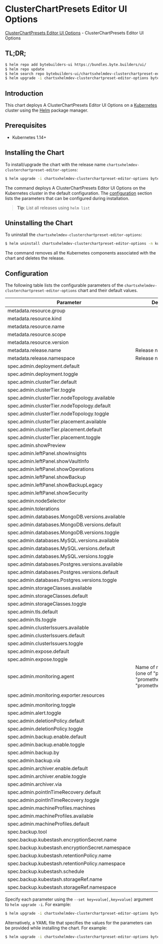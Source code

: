 # ClusterChartPresets Editor UI Options

[ClusterChartPresets Editor UI Options](https://byte.builders) - ClusterChartPresets Editor UI Options

## TL;DR;

```bash
$ helm repo add bytebuilders-ui https://bundles.byte.builders/ui/
$ helm repo update
$ helm search repo bytebuilders-ui/chartsxhelmdev-clusterchartpreset-editor-options --version=v0.13.0
$ helm upgrade -i chartsxhelmdev-clusterchartpreset-editor-options bytebuilders-ui/chartsxhelmdev-clusterchartpreset-editor-options -n kube-system --create-namespace --version=v0.13.0
```

## Introduction

This chart deploys A ClusterChartPresets Editor UI Options on a [Kubernetes](http://kubernetes.io) cluster using the [Helm](https://helm.sh) package manager.

## Prerequisites

- Kubernetes 1.14+

## Installing the Chart

To install/upgrade the chart with the release name `chartsxhelmdev-clusterchartpreset-editor-options`:

```bash
$ helm upgrade -i chartsxhelmdev-clusterchartpreset-editor-options bytebuilders-ui/chartsxhelmdev-clusterchartpreset-editor-options -n kube-system --create-namespace --version=v0.13.0
```

The command deploys A ClusterChartPresets Editor UI Options on the Kubernetes cluster in the default configuration. The [configuration](#configuration) section lists the parameters that can be configured during installation.

> **Tip**: List all releases using `helm list`

## Uninstalling the Chart

To uninstall the `chartsxhelmdev-clusterchartpreset-editor-options`:

```bash
$ helm uninstall chartsxhelmdev-clusterchartpreset-editor-options -n kube-system
```

The command removes all the Kubernetes components associated with the chart and deletes the release.

## Configuration

The following table lists the configurable parameters of the `chartsxhelmdev-clusterchartpreset-editor-options` chart and their default values.

|                    Parameter                     |                                             Description                                              |                          Default                          |
|--------------------------------------------------|------------------------------------------------------------------------------------------------------|-----------------------------------------------------------|
| metadata.resource.group                          |                                                                                                      | <code>charts.x-helm.dev</code>                            |
| metadata.resource.kind                           |                                                                                                      | <code>ClusterChartPreset</code>                           |
| metadata.resource.name                           |                                                                                                      | <code>clusterchartpresets</code>                          |
| metadata.resource.scope                          |                                                                                                      | <code>Cluster</code>                                      |
| metadata.resource.version                        |                                                                                                      | <code>v1alpha1</code>                                     |
| metadata.release.name                            | Release name                                                                                         | <code>""</code>                                           |
| metadata.release.namespace                       | Release namespace                                                                                    | <code>""</code>                                           |
| spec.admin.deployment.default                    |                                                                                                      | <code>Shared</code>                                       |
| spec.admin.deployment.toggle                     |                                                                                                      | <code>true</code>                                         |
| spec.admin.clusterTier.default                   |                                                                                                      | <code>"GeneralPurpose"</code>                             |
| spec.admin.clusterTier.toggle                    |                                                                                                      | <code>true</code>                                         |
| spec.admin.clusterTier.nodeTopology.available    |                                                                                                      | <code>[]</code>                                           |
| spec.admin.clusterTier.nodeTopology.default      |                                                                                                      | <code>""</code>                                           |
| spec.admin.clusterTier.nodeTopology.toggle       |                                                                                                      | <code>true</code>                                         |
| spec.admin.clusterTier.placement.available       |                                                                                                      | <code>[]</code>                                           |
| spec.admin.clusterTier.placement.default         |                                                                                                      | <code>""</code>                                           |
| spec.admin.clusterTier.placement.toggle          |                                                                                                      | <code>true</code>                                         |
| spec.admin.showPreview                           |                                                                                                      | <code>false</code>                                        |
| spec.admin.leftPanel.showInsights                |                                                                                                      | <code>true</code>                                         |
| spec.admin.leftPanel.showVaultInfo               |                                                                                                      | <code>true</code>                                         |
| spec.admin.leftPanel.showOperations              |                                                                                                      | <code>true</code>                                         |
| spec.admin.leftPanel.showBackup                  |                                                                                                      | <code>true</code>                                         |
| spec.admin.leftPanel.showBackupLegacy            |                                                                                                      | <code>false</code>                                        |
| spec.admin.leftPanel.showSecurity                |                                                                                                      | <code>false</code>                                        |
| spec.admin.nodeSelector                          |                                                                                                      | <code>{}</code>                                           |
| spec.admin.tolerations                           |                                                                                                      | <code>[]</code>                                           |
| spec.admin.databases.MongoDB.versions.available  |                                                                                                      | <code>[]</code>                                           |
| spec.admin.databases.MongoDB.versions.default    |                                                                                                      | <code>""</code>                                           |
| spec.admin.databases.MongoDB.versions.toggle     |                                                                                                      | <code>true</code>                                         |
| spec.admin.databases.MySQL.versions.available    |                                                                                                      | <code>[]</code>                                           |
| spec.admin.databases.MySQL.versions.default      |                                                                                                      | <code>""</code>                                           |
| spec.admin.databases.MySQL.versions.toggle       |                                                                                                      | <code>true</code>                                         |
| spec.admin.databases.Postgres.versions.available |                                                                                                      | <code>[]</code>                                           |
| spec.admin.databases.Postgres.versions.default   |                                                                                                      | <code>""</code>                                           |
| spec.admin.databases.Postgres.versions.toggle    |                                                                                                      | <code>true</code>                                         |
| spec.admin.storageClasses.available              |                                                                                                      | <code>[]</code>                                           |
| spec.admin.storageClasses.default                |                                                                                                      | <code>""</code>                                           |
| spec.admin.storageClasses.toggle                 |                                                                                                      | <code>true</code>                                         |
| spec.admin.tls.default                           |                                                                                                      | <code>false</code>                                        |
| spec.admin.tls.toggle                            |                                                                                                      | <code>true</code>                                         |
| spec.admin.clusterIssuers.available              |                                                                                                      | <code>[]</code>                                           |
| spec.admin.clusterIssuers.default                |                                                                                                      | <code>""</code>                                           |
| spec.admin.clusterIssuers.toggle                 |                                                                                                      | <code>true</code>                                         |
| spec.admin.expose.default                        |                                                                                                      | <code>true</code>                                         |
| spec.admin.expose.toggle                         |                                                                                                      | <code>true</code>                                         |
| spec.admin.monitoring.agent                      | Name of monitoring agent (one of "prometheus.io", "prometheus.io/operator", "prometheus.io/builtin") | <code>prometheus.io/operator</code>                       |
| spec.admin.monitoring.exporter.resources         |                                                                                                      | <code>{"requests":{"cpu":"100m","memory":"128Mi"}}</code> |
| spec.admin.monitoring.toggle                     |                                                                                                      | <code>true</code>                                         |
| spec.admin.alert.toggle                          |                                                                                                      | <code>true</code>                                         |
| spec.admin.deletionPolicy.default                |                                                                                                      | <code>WipeOut</code>                                      |
| spec.admin.deletionPolicy.toggle                 |                                                                                                      | <code>true</code>                                         |
| spec.admin.backup.enable.default                 |                                                                                                      | <code>true</code>                                         |
| spec.admin.backup.enable.toggle                  |                                                                                                      | <code>true</code>                                         |
| spec.admin.backup.by                             |                                                                                                      | <code>BackupConfiguration</code>                          |
| spec.admin.backup.via                            |                                                                                                      | <code>Restic</code>                                       |
| spec.admin.archiver.enable.default               |                                                                                                      | <code>false</code>                                        |
| spec.admin.archiver.enable.toggle                |                                                                                                      | <code>true</code>                                         |
| spec.admin.archiver.via                          |                                                                                                      | <code>Restic</code>                                       |
| spec.admin.pointInTimeRecovery.default           |                                                                                                      | <code>false</code>                                        |
| spec.admin.pointInTimeRecovery.toggle            |                                                                                                      | <code>true</code>                                         |
| spec.admin.machineProfiles.machines              |                                                                                                      | <code>[]</code>                                           |
| spec.admin.machineProfiles.available             |                                                                                                      | <code>[]</code>                                           |
| spec.admin.machineProfiles.default               |                                                                                                      | <code>""</code>                                           |
| spec.backup.tool                                 |                                                                                                      | <code>KubeStash</code>                                    |
| spec.backup.kubestash.encryptionSecret.name      |                                                                                                      | <code></code>                                             |
| spec.backup.kubestash.encryptionSecret.namespace |                                                                                                      | <code></code>                                             |
| spec.backup.kubestash.retentionPolicy.name       |                                                                                                      | <code></code>                                             |
| spec.backup.kubestash.retentionPolicy.namespace  |                                                                                                      | <code></code>                                             |
| spec.backup.kubestash.schedule                   |                                                                                                      | <code>'*/30 * * * *'</code>                               |
| spec.backup.kubestash.storageRef.name            |                                                                                                      | <code></code>                                             |
| spec.backup.kubestash.storageRef.namespace       |                                                                                                      | <code></code>                                             |


Specify each parameter using the `--set key=value[,key=value]` argument to `helm upgrade -i`. For example:

```bash
$ helm upgrade -i chartsxhelmdev-clusterchartpreset-editor-options bytebuilders-ui/chartsxhelmdev-clusterchartpreset-editor-options -n kube-system --create-namespace --version=v0.13.0 --set metadata.resource.group=charts.x-helm.dev
```

Alternatively, a YAML file that specifies the values for the parameters can be provided while
installing the chart. For example:

```bash
$ helm upgrade -i chartsxhelmdev-clusterchartpreset-editor-options bytebuilders-ui/chartsxhelmdev-clusterchartpreset-editor-options -n kube-system --create-namespace --version=v0.13.0 --values values.yaml
```
